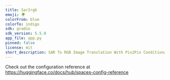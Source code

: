 ```yaml
---
title: Sar2rgb
emoji: 🌍
colorFrom: blue
colorTo: indigo
sdk: gradio
sdk_version: 5.5.0
app_file: app.py
pinned: false
license: mit
short_description: SAR To RGB Image Translation With Pix2Pix Conditional GAN
---
```


Check out the configuration reference at https://huggingface.co/docs/hub/spaces-config-reference